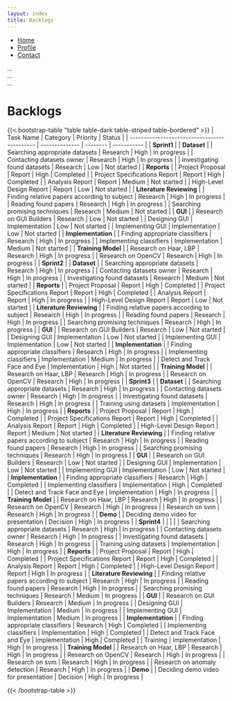 ```yaml
---
layout: index
title: Backlogs
---
```


<ul class="nav nav-tabs" id="myTab" role="tablist">
  <li class="nav-item" role="presentation">
    <a class="nav-link active" id="home-tab" data-toggle="tab" href="#home" role="tab" aria-controls="home" aria-selected="true">Home</a>
  </li>
  <li class="nav-item" role="presentation">
    <a class="nav-link" id="profile-tab" data-toggle="tab" href="#profile" role="tab" aria-controls="profile" aria-selected="false">Profile</a>
  </li>
  <li class="nav-item" role="presentation">
    <a class="nav-link" id="contact-tab" data-toggle="tab" href="#contact" role="tab" aria-controls="contact" aria-selected="false">Contact</a>
  </li>
</ul>
<div class="tab-content" id="myTabContent">
  <div class="tab-pane fade show active" id="home" role="tabpanel" aria-labelledby="home-tab">...</div>
  <div class="tab-pane fade" id="profile" role="tabpanel" aria-labelledby="profile-tab">...</div>
  <div class="tab-pane fade" id="contact" role="tabpanel" aria-labelledby="contact-tab">...</div>
</div>

# Backlogs

{{< bootstrap-table "table table-dark table-striped table-bordered" >}}
| Task Name                                    | Category       | Priority | Status      |
| -------------------------------------------- | -------------- | -------- | ----------- |
| **Sprint1**                                  |
| **Dataset**                                  |
| Searching appropriate datasets               | Research       | High     | In progress |
| Contacting datasets owner                    | Research       | High     | In progress |
| Investigating found datasets                 | Research       | Low      | Not started |
| **Reports**                                  |
| Project Proposal                             | Report         | High     | Completed   |
| Project Specifications Report                | Report         | High     | Completed   |
| Analysis Report                              | Report         | Medium   | Not started |
| High-Level Design Report                     | Report         | Low      | Not started |
| **Literature Reviewing**                     |
| Finding relative papers according to subject | Research       | High     | In progress |
| Reading found papers                         | Research       | High     | In progress |
| Searching promising techniques               | Research       | Medium   | Not started |
| **GUI**                                      |
| Research on GUI Builders                     | Research       | Low      | Not started |
| Designing GUI                                | Implementation | Low      | Not started |
| Implementing GUI                             | Implementation | Low      | Not started |
| **Implementation**                           |
| Finding appropriate classifiers              | Research       | High     | In progress |
| Implementing classifiers                     | Implementation | Medium   | Not started |
| **Training Model**                           |
| Research on Haar, LBP                        | Research       | High     | In progress |
| Research on OpenCV                           | Research       | High     | In progress |
| **Sprint2**                                  |
| **Dataset**                                  |
| Searching appropriate datasets               | Research       | High     | In progress |
| Contacting datasets owner                    | Research       | High     | In progress |
| Investigating found datasets                 | Research       | Medium   | Not started |
| **Reports**                                  |
| Project Proposal                             | Report         | High     | Completed   |
| Project Specifications Report                | Report         | High     | Completed   |
| Analysis Report                              | Report         | High     | In progress |
| High-Level Design Report                     | Report         | Low      | Not started |
| **Literature Reviewing**                     |
| Finding relative papers according to subject | Research       | High     | In progress |
| Reading found papers                         | Research       | High     | In progress |
| Searching promising techniques               | Research       | High     | In progress |
| **GUI**                                      |
| Research on GUI Builders                     | Research       | Low      | Not started |
| Designing GUI                                | Implementation | Low      | Not started |
| Implementing GUI                             | Implementation | Low      | Not started |
| **Implementation**                           |
| Finding appropriate classifiers              | Research       | High     | In progress |
| Implementing classifiers                     | Implementation | Medium   | In progress |
| Detect and Track Face and Eye                | Implementation | High     | Not started |
| **Training Model**                           |
| Research on Haar, LBP                        | Research       | High     | In progress |
| Research on OpenCV                           | Research       | High     | In progress |
| **Sprint3**                                  |
| **Dataset**                                  |
| Searching appropriate datasets               | Research       | High     | In progress |
| Contacting datasets owner                    | Research       | High     | In progress |
| Investigating found datasets                 | Research       | High     | In progress |
| Training using datasets                      | Implementation | High     | In progress |
| **Reports**                                  |
| Project Proposal                             | Report         | High     | Completed   |
| Project Specifications Report                | Report         | High     | Completed   |
| Analysis Report                              | Report         | High     | Completed   |
| High-Level Design Report                     | Report         | Medium   | Not started |
| **Literature Reviewing**                     |
| Finding relative papers according to subject | Research       | High     | In progress |
| Reading found papers                         | Research       | High     | In progress |
| Searching promising techniques               | Research       | High     | In progress |
| **GUI**                                      |
| Research on GUI Builders                     | Research       | Low      | Not started |
| Designing GUI                                | Implementation | Low      | Not started |
| Implementing GUI                             | Implementation | Low      | Not started |
| **Implementation**                           |
| Finding appropriate classifiers              | Research       | High     | Completed   |
| Implementing classifiers                     | Implementation | High     | Completed   |
| Detect and Track Face and Eye                | Implementation | High     | In progress |
| **Training Model**                           |
| Research on Haar, LBP                        | Research       | High     | In progress |
| Research on OpenCV                           | Research       | High     | In progress |
| Research on svm                              | Research       | High     | In progress |
| **Demo**                                     |
| Deciding demo video for presentation         | Decision       | High     | In progress |
| **Sprint4**                                  |                |          |             |
| Searching appropriate datasets               | Research       | High     | In progress |
| Contacting datasets owner                    | Research       | High     | In progress |
| Investigating found datasets                 | Research       | High     | In progress |
| Training using datasets                      | Implementation | High     | In progress |
| **Reports**                                  |
| Project Proposal                             | Report         | High     | Completed   |
| Project Specifications Report                | Report         | High     | Completed   |
| Analysis Report                              | Report         | High     | Completed   |
| High-Level Design Report                     | Report         | High     | In progress |
| **Literature Reviewing**                     |
| Finding relative papers according to subject | Research       | High     | In progress |
| Reading found papers                         | Research       | High     | In progress |
| Searching promising techniques               | Research       | Medium   | In progress |
| **GUI**                                      |
| Research on GUI Builders                     | Research       | Medium   | In progress |
| Designing GUI                                | Implementation | Medium   | In progress |
| Implementing GUI                             | Implementation | Medium   | In progress |
| **Implementation**                           |
| Finding appropriate classifiers              | Research       | High     | Completed   |
| Implementing classifiers                     | Implementation | High     | Completed   |
| Detect and Track Face and Eye                | Implementation | High     | Completed   |
| Training                                     | Implementation | High     | In progress |
| **Training Model**                           |
| Research on Haar, LBP                        | Research       | High     | In progress |
| Research on OpenCV                           | Research       | High     | In progress |
| Research on svm                              | Research       | High     | In progress |
| Research on anomaly detection                | Research       | High     | In progress |
| **Demo**                                     |
| Deciding demo video for presentation         | Decision       | High     | In progress |

{{< /bootstrap-table >}}